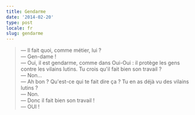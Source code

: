 ```yaml
---
title: Gendarme
date: '2014-02-20'
type: post
locale: fr
slug: gendarme
---
```


> — Il fait quoi, comme métier, lui ?  
> — Gen-dame !  
> — Oui, il est gendarme, comme dans Oui-Oui : il protège les gens contre les vilains lutins. Tu crois qu'il fait bien son travail ?  
> — Non...  
> — Ah bon ? Qu'est-ce qui te fait dire ça ? Tu en as déjà vu des vilains lutins ?  
> — Non.  
> — Donc il fait bien son travail !  
> — OUI !
